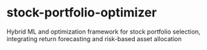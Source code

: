 # stock-portfolio-optimizer
Hybrid ML and optimization framework for stock portfolio selection, integrating return forecasting and risk-based asset allocation

